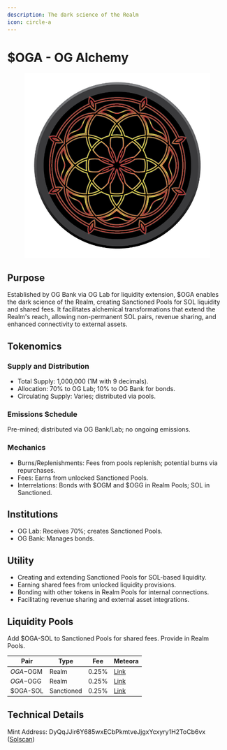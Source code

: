 ```yaml
---
description: The dark science of the Realm
icon: circle-a
---
```


# $OGA - OG Alchemy

<figure><img src="../../.gitbook/assets/Realms_Coins_Alchemy.png" alt=""><figcaption></figcaption></figure>

## Purpose

Established by OG Bank via OG Lab for liquidity extension, $OGA enables the dark science of the Realm, creating Sanctioned Pools for SOL liquidity and shared fees. It facilitates alchemical transformations that extend the Realm's reach, allowing non-permanent SOL pairs, revenue sharing, and enhanced connectivity to external assets.

## Tokenomics

### Supply and Distribution

* Total Supply: 1,000,000 (1M with 9 decimals).&#x20;
* Allocation: 70% to OG Lab; 10% to OG Bank for bonds.&#x20;
* Circulating Supply: Varies; distributed via pools.

### Emissions Schedule

Pre-mined; distributed via OG Bank/Lab; no ongoing emissions.

### Mechanics

* Burns/Replenishments: Fees from pools replenish; potential burns via repurchases.&#x20;
* Fees: Earns from unlocked Sanctioned Pools.&#x20;
* Interrelations: Bonds with $OGM and $OGG in Realm Pools; SOL in Sanctioned.

## Institutions

* OG Lab: Receives 70%; creates Sanctioned Pools.&#x20;
* OG Bank: Manages bonds.

## Utility

* Creating and extending Sanctioned Pools for SOL-based liquidity.
* Earning shared fees from unlocked liquidity provisions.
* Bonding with other tokens in Realm Pools for internal connections.
* Facilitating revenue sharing and external asset integrations.

## Liquidity Pools

Add $OGA-SOL to Sanctioned Pools for shared fees. Provide in Realm Pools.

| Pair      | Type       | Fee   | Meteora                                    |
| --------- | ---------- | ----- | ------------------------------------------ |
| $OGA-$OGM | Realm      | 0.25% | [Link](https://meteora.ag/pool/\[address]) |
| $OGA-$OGG | Realm      | 0.25% | [Link](https://meteora.ag/pool/\[address]) |
| $OGA-SOL  | Sanctioned | 0.25% | [Link](https://meteora.ag/pool/\[address]) |

## Technical Details

Mint Address: DyQqJJir6Y685wxECbPkmtveJjgxYcxyry1H2ToCb6vx ([Solscan](https://solscan.io/token/DyQqJJir6Y685wxECbPkmtveJjgxYcxyry1H2ToCb6vx))
